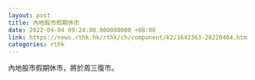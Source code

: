 ```yaml
---
layout: post
title: 內地股市假期休市
date: 2022-04-04 09:24:00.000000000 +08:00
link: https://news.rthk.hk/rthk/ch/component/k2/1642363-20220404.htm
categories: rthk
---
```


內地股市假期休市，將於周三復市。
